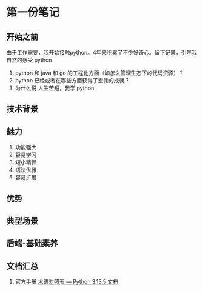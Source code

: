 # 第一份笔记

## 开始之前

由于工作需要，我开始接触python。4年来积累了不少好奇心。留下记录，引导我自然的感受 python

1. python 和 java 和 go 的工程化方面（如怎么管理生态下的代码资源）？
2. python 已经或者在哪些方面获得了宏伟的成就？
3. 为什么说 人生苦短，我学 python 

## 技术背景



## 魅力

1. 功能强大
2. 容易学习
3. 短小精悍
4. 语法优雅
5. 容易扩展



## 优势



## 典型场景





## 后端-基础素养



## 文档汇总

1. 官方手册 [术语对照表 — Python 3.13.5 文档](https://docs.python.org/zh-cn/3/glossary.html#glossary)  

